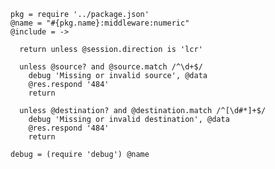     pkg = require '../package.json'
    @name = "#{pkg.name}:middleware:numeric"
    @include = ->

      return unless @session.direction is 'lcr'

      unless @source? and @source.match /^\d+$/
        debug 'Missing or invalid source', @data
        @res.respond '484'
        return

      unless @destination? and @destination.match /^[\d#*]+$/
        debug 'Missing or invalid destination', @data
        @res.respond '484'
        return

    debug = (require 'debug') @name
